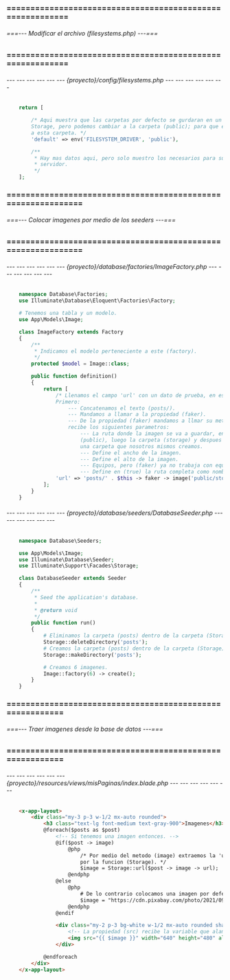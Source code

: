 ### ========================================================== ###
###### ===--- Modificar el archivo (filesystems.php) ---=== ######
### ========================================================== ###

<!-- Para subir imagenes al servidor de Laravel es necesario cambiar la ruta de la imagen de 
(local) a (publica). -->

###### --- --- --- --- --- --- {proyecto}/config/filesystems.php --- --- --- --- --- --- ######

```php
    return [

        /* Aqui muestra que las carpetas por defecto se gurdaran en un archivo (local), en la carpeta 
        Storage, pero podemos cambiar a la carpeta (public); para que el navegador pueda acceder 
        a esta carpeta. */
        'default' => env('FILESYSTEM_DRIVER', 'public'),

        /**
         * Hay mas datos aqui, pero solo muestro los necesarios para subir las imagenes al 
         * servidor.
         */
    ];
```

### ============================================================= ###
###### ===--- Colocar imagenes por medio de los seeders ---=== ######
### ============================================================= ###

###### --- --- --- --- --- --- {proyecto}/database/factories/ImageFactory.php --- --- --- --- --- --- ######

```php
	namespace Database\Factories;
	use Illuminate\Database\Eloquent\Factories\Factory;

	# Tenemos una tabla y un modelo.
	use App\Models\Image;

	class ImageFactory extends Factory
	{
	    /**
	     * Indicamos el modelo perteneciente a este (factory).
	     */
	    protected $model = Image::class;

	    public function definition()
	    {
	        return [
	        	/* Llenamos el campo 'url' con un dato de prueba, en este caso una imagen.
	        	Primero: 
	        		--- Concatenamos el texto (posts/).
	        		--- Mandamos a llamar a la propiedad (faker).
	        		--- De la propiedad (faker) mandamos a llmar su metodo (image) el cual 
	        		recibe los siguientes parametros: 
	        			--- La ruta donde la imagen se va a guardar, en este caso la carpeta 
	        			(public), luego la carpeta (storage) y despues la carpeta (posts), 
	        			una carpeta que nosotros mismos creamos.
	        			--- Define el ancho de la imagen.
	        			--- Define el alto de la imagen.
	                    --- Equipos, pero (faker) ya no trabaja con equipos, asi que es null.
	                    --- Define en (true) la ruta completa como nombre de la imagen. */
	            'url' => 'posts/' . $this -> faker -> image('public/storage/posts', 640, 480, null, false)
	        ];
	    }
	}
```

###### --- --- --- --- --- --- {proyecto}/database/seeders/DatabaseSeeder.php --- --- --- --- --- --- ######

```php
    namespace Database\Seeders;

    use App\Models\Image;
    use Illuminate\Database\Seeder;
    use Illuminate\Support\Facades\Storage;

    class DatabaseSeeder extends Seeder
    {
        /**
         * Seed the application's database.
         *
         * @return void
         */
        public function run()
        {
        	# Eliminamos la carpeta (posts) dentro de la carpeta (Storage).
            Storage::deleteDirectory('posts');
        	# Creamos la carpeta (posts) dentro de la carpeta (Storage).
            Storage::makeDirectory('posts');

            # Creamos 6 imagenes.
            Image::factory(6) -> create();
        }
    }
```

### ========================================================= ###
###### ===--- Traer imagenes desde la base de datos ---=== ######
### ========================================================= ###

<!-- Para traer las imgenes guardadas en la base de datos y mostrarlas, debemos 
hubicarnos en la carpeta (storage). -->

###### --- --- --- --- --- --- {proyecto}/resources/views/misPaginas/index.blade.php --- --- --- --- --- --- ######

```html
    <x-app-layout>
    	<div class="my-3 p-3 w-1/2 mx-auto rounded">
    		<h3 class="text-lg font-medium text-gray-900">Imagenes</h3>
    		@foreach($posts as $post)
    			<!-- Si tenemos una imagen entonces. -->
    			@if($post -> image)
    				@php 
    					/* Por medio del metodo (image) extraemos la 'url' con la direccion proporcionada 
    					por la funcion (Storage). */
    					$image = Storage::url($post -> image -> url); 
    				@endphp
    			@else
    				@php
    					# De lo contrario colocamos una imagen por defecto.
    					$image = "https://cdn.pixabay.com/photo/2021/09/28/18/35/anemone-6665274_960_720.jpg"; 
    				@endphp
    			@endif

    			<div class="my-2 p-3 bg-white w-1/2 mx-auto rounded shadow">
    				<!-- La propiedad (src) recibe la variable que alamacena la 'url' de la imagen. -->
    				<img src="{{ $image }}" width="640" height="480" alt="Imagen" title="Una imagen">
    			</div>

    		@endforeach
    	</div>
    </x-app-layout>
```